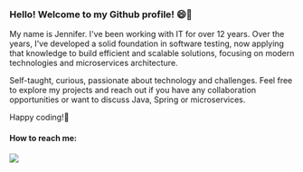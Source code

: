 ### Hello! Welcome to my Github profile! 😄🔭

My name is Jennifer. I've been working with IT for over 12 years. 
Over the years, I've developed a solid foundation in software testing, now applying that knowledge to build efficient and scalable solutions, focusing on modern technologies and microservices architecture.

Self-taught, curious, passionate about technology and challenges.
Feel free to explore my projects and reach out if you have any collaboration opportunities or want to discuss Java, Spring or microservices.

Happy coding!🚀

#### How to reach me:

<div>
<a href="https://www.linkedin.com/in/jennifer-aline-dos-santos" target="_blank"><img src="https://img.shields.io/badge/-LinkedIn-%230077B5?style=for-the-badge&logo=linkedin&logoColor=white" target="_blank"></a>   
</div>
